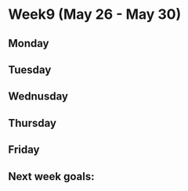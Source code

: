 # Week9 (May 26 - May 30)

## Monday

## Tuesday

## Wednusday

## Thursday

## Friday

## Next week goals:
